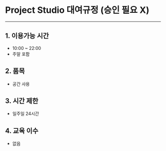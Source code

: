 # Project Studio 대여규정 (승인 필요 X)
- - -
## 1. 이용가능 시간
- 10:00 ~ 22:00
- 주말 포함

## 2. 품목
- 공간 사용

## 3. 시간 제한
- 일주일 24시간

## 4. **교육 이수**
- 없음